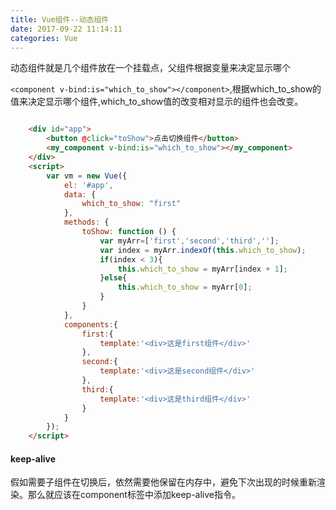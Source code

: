 ```yaml
---
title: Vue组件--动态组件
date: 2017-09-22 11:14:11
categories: Vue
---
```

动态组件就是几个组件放在一个挂载点，父组件根据变量来决定显示哪个

`<component v-bind:is="which_to_show"></component>`,根据which_to_show的值来决定显示哪个组件,which_to_show值的改变相对显示的组件也会改变。

``` html

	<div id="app">
        <button @click="toShow">点击切换组件</button>
        <my_component v-bind:is="which_to_show"></my_component>
    </div>
    <script>
        var vm = new Vue({
            el: '#app',
            data: {
                which_to_show: "first"
            },
            methods: {
                toShow: function () {
                    var myArr=['first','second','third',''];
                    var index = myArr.indexOf(this.which_to_show);
                    if(index < 3){
                        this.which_to_show = myArr[index + 1];
                    }else{
                        this.which_to_show = myArr[0];
                    }
                }
            },
            components:{
                first:{
                    template:'<div>这是first组件</div>'
                },
                second:{
                    template:'<div>这是second组件</div>'
                },
                third:{
                    template:'<div>这是third组件</div>'
                }
            }
        });
    </script>

```

#### keep-alive

假如需要子组件在切换后，依然需要他保留在内存中，避免下次出现的时候重新渲染。那么就应该在component标签中添加keep-alive指令。